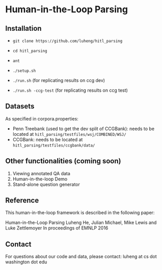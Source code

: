 # Human-in-the-Loop Parsing

## Installation

* `git clone https://github.com/luheng/hitl_parsing`

* `cd hitl_parsing`

* `ant`

* `./setup.sh`

* `./run.sh` (for replicating results on ccg dev)

* `./run.sh -ccg-test` (for replicating results on ccg test)

## Datasets

As specified in corpora.properties:
* Penn Treebank (used to get the dev split of CCGBank): needs to be located at `hitl_parsing/testfiles/wsj/COMBINED/WSJ/`
* CCGBank: needs to be located at `hitl_parsing/testfiles/ccgbank/data/`


## Other functionalities (coming soon)

1. Viewing annotated QA data
2. Human-in-the-loop Demo
3. Stand-alone question generator


## Reference

This human-in-the-loop framework is described in the following paper:

  Human-in-the-Loop Parsing
  Luheng He, Julian Michael, Mike Lewis and Luke Zettlemoyer
  In proceedings of EMNLP 2016

## Contact

For questions about our code and data, please contact: luheng at cs dot washington dot edu
